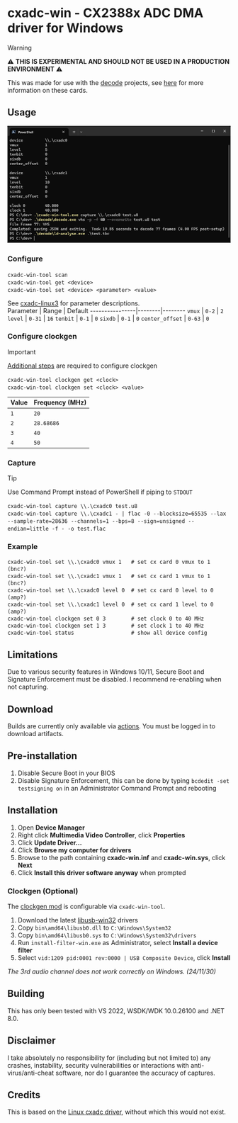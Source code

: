 ﻿# cxadc-win - CX2388x ADC DMA driver for Windows
> [!WARNING]  
> ⚠️ **THIS IS EXPERIMENTAL AND SHOULD NOT BE USED IN A PRODUCTION ENVIRONMENT** ⚠️  

This was made for use with the [decode](https://github.com/oyvindln/vhs-decode) projects, see [here](https://github.com/oyvindln/vhs-decode/wiki/CX-Cards) for more information on these cards.  

## Usage
![example capture](assets/example_usage_241201.png)  

### Configure
`cxadc-win-tool scan`  
`cxadc-win-tool get <device>`  
`cxadc-win-tool set <device> <parameter> <value>`  

See [cxadc-linux3](https://github.com/happycube/cxadc-linux3) for parameter descriptions.  
Parameter       | Range | Default 
----------------|--------|--------
`vmux`          | `0-2`  | `2`
`level`         | `0-31` | `16`
`tenbit`        | `0-1`  | `0`
`sixdb`         | `0-1`  | `0`
`center_offset` | `0-63` | `0`

### Configure clockgen
> [!IMPORTANT]  
> [Additional steps](#clockgen-optional) are required to configure clockgen  

`cxadc-win-tool clockgen get <clock>`  
`cxadc-win-tool clockgen set <clock> <value>`  

Value | Frequency (MHz)
------|----------------
`1`   | `20`
`2`   | `28.68686`
`3`   | `40`
`4`   | `50`

### Capture
> [!TIP]  
> Use Command Prompt instead of PowerShell if piping to `STDOUT`  

`cxadc-win-tool capture \\.\cxadc0 test.u8`  
`cxadc-win-tool capture \\.\cxadc1 - | flac -0 --blocksize=65535 --lax --sample-rate=28636 --channels=1 --bps=8 --sign=unsigned --endian=little -f - -o test.flac`  

### Example
```
cxadc-win-tool set \\.\cxadc0 vmux 1   # set cx card 0 vmux to 1 (bnc?)
cxadc-win-tool set \\.\cxadc1 vmux 1   # set cx card 1 vmux to 1 (bnc?)
cxadc-win-tool set \\.\cxadc0 level 0  # set cx card 0 level to 0 (amp?)
cxadc-win-tool set \\.\cxadc1 level 0  # set cx card 1 level to 0 (amp?)
cxadc-win-tool clockgen set 0 3        # set clock 0 to 40 MHz
cxadc-win-tool clockgen set 1 3        # set clock 1 to 40 MHz
cxadc-win-tool status                  # show all device config
```

## Limitations
Due to various security features in Windows 10/11, Secure Boot and Signature Enforcement must be disabled. I recommend re-enabling when not capturing.  

## Download
Builds are currently only available via [actions](https://github.com/JuniorIsAJitterbug/cxadc-win/actions). You must be logged in to download artifacts.  

## Pre-installation  
1. Disable Secure Boot in your BIOS  
2. Disable Signature Enforcement, this can be done by typing `bcdedit -set testsigning on` in an Administrator Command Prompt and rebooting  

## Installation
1. Open **Device Manager**  
2. Right click **Multimedia Video Controller**, click **Properties**  
3. Click **Update Driver...**  
4. Click **Browse my computer for drivers**  
5. Browse to the path containing **cxadc-win.inf** and **cxadc-win.sys**, click **Next**  
6. Click **Install this driver software anyway** when prompted

### Clockgen (Optional)
The [clockgen mod](https://github.com/oyvindln/vhs-decode/wiki/Clockgen-Mod) is configurable via `cxadc-win-tool`.  
1. Download the latest [libusb-win32](https://github.com/mcuee/libusb-win32) drivers  
2. Copy `bin\amd64\libusb0.dll` to `C:\Windows\System32`  
3. Copy `bin\amd64\libusb0.sys` to `C:\Windows\System32\drivers`  
4. Run `install-filter-win.exe` as Administrator, select **Install a device filter**  
5. Select `vid:1209 pid:0001 rev:0000 | USB Composite Device`, click **Install**	

*The 3rd audio channel does not work correctly on Windows. (24/11/30)*  

## Building
This has only been tested with VS 2022, WSDK/WDK 10.0.26100 and .NET 8.0.  

## Disclaimer
I take absolutely no responsibility for (including but not limited to) any crashes, instability, security vulnerabilities or interactions with anti-virus/anti-cheat software, nor do I guarantee the accuracy of captures.  

## Credits
This is based on the [Linux cxadc driver](https://github.com/happycube/cxadc-linux3), without which this would not exist.  